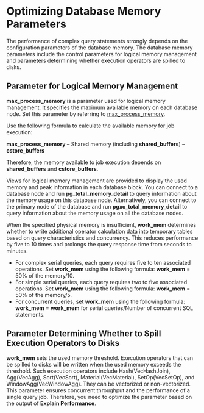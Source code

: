 # Optimizing Database Memory Parameters<a name="EN-US_TOPIC_0245374530"></a>

The performance of complex query statements strongly depends on the configuration parameters of the database memory. The database memory parameters include the control parameters for logical memory management and parameters determining whether execution operators are spilled to disks.

## Parameter for Logical Memory Management<a name="en-us_topic_0237121495_en-us_topic_0073253552_en-us_topic_0062863366_section6641095815423"></a>

**max\_process\_memory**  is a parameter used for logical memory management. It specifies the maximum available memory on each database node. Set this parameter by referring to  [max\_process\_memory](memory.md#en-us_topic_0237124699_en-us_topic_0059777577_sbebcee7acf2042dc8824982f22a2b4a8).

Use the following formula to calculate the available memory for job execution:

**max\_process\_memory**  – Shared memory \(including  **shared\_buffers**\) –  **cstore\_buffers**

Therefore, the memory available to job execution depends on  **shared\_buffers**  and  **cstore\_buffers**.

Views for logical memory management are provided to display the used memory and peak information in each database block. You can connect to a database node and run  **pg\_total\_memory\_detail**  to query information about the memory usage on this database node. Alternatively, you can connect to the primary node of the database and run  **pgxc\_total\_memory\_detail**  to query information about the memory usage on all the database nodes.

When the specified physical memory is insufficient,  **work\_mem**  determines whether to write additional operator calculation data into temporary tables based on query characteristics and concurrency. This reduces performance by five to 10 times and prolongs the query response time from seconds to minutes.

-   For complex serial queries, each query requires five to ten associated operations. Set  **work\_mem**  using the following formula:  **work\_mem**  = 50% of the memory/10.
-   For simple serial queries, each query requires two to five associated operations. Set  **work\_mem**  using the following formula:  **work\_mem**  = 50% of the memory/5.
-   For concurrent queries, set  **work\_mem**  using the following formula:  **work\_mem**  =  **work\_mem**  for serial queries/Number of concurrent SQL statements.

## Parameter Determining Whether to Spill Execution Operators to Disks<a name="en-us_topic_0237121495_en-us_topic_0073253552_en-us_topic_0062863366_section14594953151011"></a>

**work\_mem**  sets the used memory threshold. Execution operators that can be spilled to disks will be written when the used memory exceeds the threshold. Such execution operators include Hash\(VecHashJoin\), Agg\(VecAgg\), Sort\(VecSort\), Material\(VecMaterial\), SetOp\(VecSetOp\), and WindowAgg\(VecWindowAgg\). They can be vectorized or non-vectorized. This parameter ensures concurrent throughput and the performance of a single query job. Therefore, you need to optimize the parameter based on the output of  **Explain Performance**.

